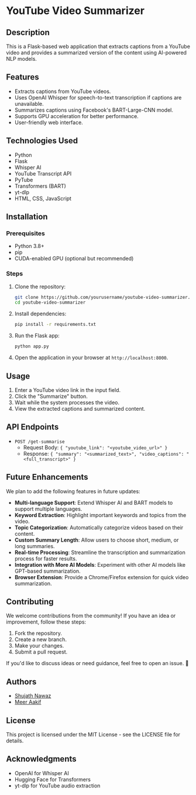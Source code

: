 # YouTube Video Summarizer

## Description
This is a Flask-based web application that extracts captions from a YouTube video and provides a summarized version of the content using AI-powered NLP models.

## Features
- Extracts captions from YouTube videos.
- Uses OpenAI Whisper for speech-to-text transcription if captions are unavailable.
- Summarizes captions using Facebook's BART-Large-CNN model.
- Supports GPU acceleration for better performance.
- User-friendly web interface.

## Technologies Used
- Python
- Flask
- Whisper AI
- YouTube Transcript API
- PyTube
- Transformers (BART)
- yt-dlp
- HTML, CSS, JavaScript

## Installation
### Prerequisites
- Python 3.8+
- pip
- CUDA-enabled GPU (optional but recommended)

### Steps
1. Clone the repository:
   ```bash
   git clone https://github.com/yourusername/youtube-video-summarizer.git
   cd youtube-video-summarizer
   ```
2. Install dependencies:
   ```bash
   pip install -r requirements.txt
   ```
3. Run the Flask app:
   ```bash
   python app.py
   ```
4. Open the application in your browser at `http://localhost:8000`.

## Usage
1. Enter a YouTube video link in the input field.
2. Click the "Summarize" button.
3. Wait while the system processes the video.
4. View the extracted captions and summarized content.

## API Endpoints
- `POST /get-summarise`
  - Request Body: `{ "youtube_link": "<youtube_video_url>" }`
  - Response: `{ "summary": "<summarized_text>", "video_captions": "<full_transcript>" }`

## Future Enhancements
We plan to add the following features in future updates:
- **Multi-language Support**: Extend Whisper AI and BART models to support multiple languages.
- **Keyword Extraction**: Highlight important keywords and topics from the video.
- **Topic Categorization**: Automatically categorize videos based on their content.
- **Custom Summary Length**: Allow users to choose short, medium, or long summaries.
- **Real-time Processing**: Streamline the transcription and summarization process for faster results.
- **Integration with More AI Models**: Experiment with other AI models like GPT-based summarization.
- **Browser Extension**: Provide a Chrome/Firefox extension for quick video summarization.

## Contributing
We welcome contributions from the community! If you have an idea or improvement, follow these steps:
1. Fork the repository.
2. Create a new branch.
3. Make your changes.
4. Submit a pull request.

If you'd like to discuss ideas or need guidance, feel free to open an issue. 🚀

## Authors
- [Shujath Nawaz](https://github.com/mrranger939)
- [Meer Aakif](https://github.com/meer-aakif-33)

## License
This project is licensed under the MIT License - see the LICENSE file for details.

## Acknowledgments
- OpenAI for Whisper AI
- Hugging Face for Transformers
- yt-dlp for YouTube audio extraction
